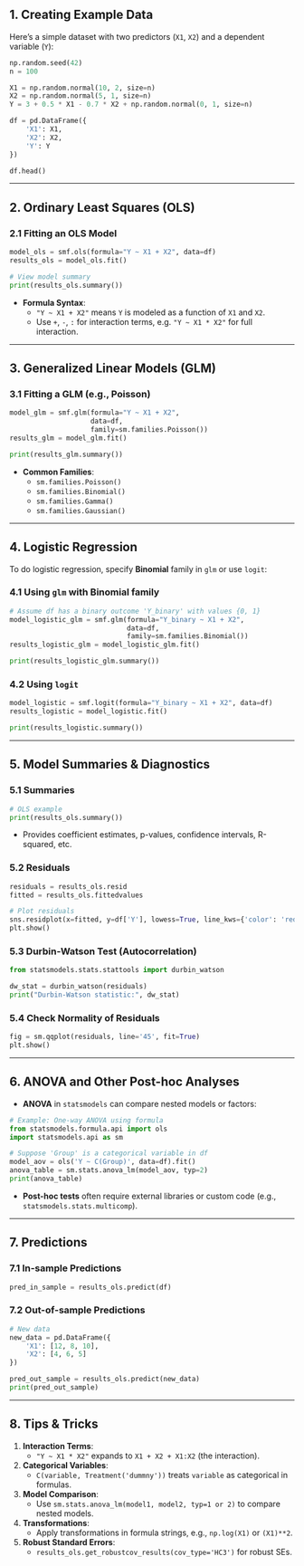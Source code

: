 ## 1. Creating Example Data

Here’s a simple dataset with two predictors (`X1`, `X2`) and a dependent variable (`Y`):

```python
np.random.seed(42)
n = 100

X1 = np.random.normal(10, 2, size=n)
X2 = np.random.normal(5, 1, size=n)
Y = 3 + 0.5 * X1 - 0.7 * X2 + np.random.normal(0, 1, size=n)

df = pd.DataFrame({
    'X1': X1,
    'X2': X2,
    'Y': Y
})

df.head()
```

---

## 2. Ordinary Least Squares (OLS)

### 2.1 Fitting an OLS Model

```python
model_ols = smf.ols(formula="Y ~ X1 + X2", data=df)
results_ols = model_ols.fit()

# View model summary
print(results_ols.summary())
```

- **Formula Syntax**: 
  - `"Y ~ X1 + X2"` means `Y` is modeled as a function of `X1` and `X2`.
  - Use `+`, `-`, `:` for interaction terms, e.g. `"Y ~ X1 * X2"` for full interaction.

---

## 3. Generalized Linear Models (GLM)

### 3.1 Fitting a GLM (e.g., Poisson)

```python
model_glm = smf.glm(formula="Y ~ X1 + X2", 
                    data=df, 
                    family=sm.families.Poisson())
results_glm = model_glm.fit()

print(results_glm.summary())
```

- **Common Families**:
  - `sm.families.Poisson()`
  - `sm.families.Binomial()`
  - `sm.families.Gamma()`
  - `sm.families.Gaussian()`

---

## 4. Logistic Regression

To do logistic regression, specify **Binomial** family in `glm` or use `logit`:

### 4.1 Using `glm` with Binomial family

```python
# Assume df has a binary outcome 'Y_binary' with values {0, 1}
model_logistic_glm = smf.glm(formula="Y_binary ~ X1 + X2", 
                             data=df,
                             family=sm.families.Binomial())
results_logistic_glm = model_logistic_glm.fit()

print(results_logistic_glm.summary())
```

### 4.2 Using `logit`

```python
model_logistic = smf.logit(formula="Y_binary ~ X1 + X2", data=df)
results_logistic = model_logistic.fit()

print(results_logistic.summary())
```

---

## 5. Model Summaries & Diagnostics

### 5.1 Summaries

```python
# OLS example
print(results_ols.summary())
```
- Provides coefficient estimates, p-values, confidence intervals, R-squared, etc.

### 5.2 Residuals

```python
residuals = results_ols.resid
fitted = results_ols.fittedvalues

# Plot residuals
sns.residplot(x=fitted, y=df['Y'], lowess=True, line_kws={'color': 'red'})
plt.show()
```

### 5.3 Durbin-Watson Test (Autocorrelation)

```python
from statsmodels.stats.stattools import durbin_watson

dw_stat = durbin_watson(residuals)
print("Durbin-Watson statistic:", dw_stat)
```

### 5.4 Check Normality of Residuals

```python
fig = sm.qqplot(residuals, line='45', fit=True)
plt.show()
```

---

## 6. ANOVA and Other Post-hoc Analyses

- **ANOVA** in `statsmodels` can compare nested models or factors:

```python
# Example: One-way ANOVA using formula
from statsmodels.formula.api import ols
import statsmodels.api as sm

# Suppose 'Group' is a categorical variable in df
model_aov = ols('Y ~ C(Group)', data=df).fit()
anova_table = sm.stats.anova_lm(model_aov, typ=2)
print(anova_table)
```

- **Post-hoc tests** often require external libraries or custom code (e.g., `statsmodels.stats.multicomp`).

---

## 7. Predictions

### 7.1 In-sample Predictions

```python
pred_in_sample = results_ols.predict(df)
```

### 7.2 Out-of-sample Predictions

```python
# New data
new_data = pd.DataFrame({
    'X1': [12, 8, 10],
    'X2': [4, 6, 5]
})

pred_out_sample = results_ols.predict(new_data)
print(pred_out_sample)
```

---

## 8. Tips & Tricks

1. **Interaction Terms**:  
   - `"Y ~ X1 * X2"` expands to `X1 + X2 + X1:X2` (the interaction).
2. **Categorical Variables**:  
   - `C(variable, Treatment('dummny'))` treats `variable` as categorical in formulas.
3. **Model Comparison**:  
   - Use `sm.stats.anova_lm(model1, model2, typ=1 or 2)` to compare nested models.
4. **Transformations**:  
   - Apply transformations in formula strings, e.g., `np.log(X1)` or `(X1)**2`.
5. **Robust Standard Errors**:  
   - `results_ols.get_robustcov_results(cov_type='HC3')` for robust SEs.
